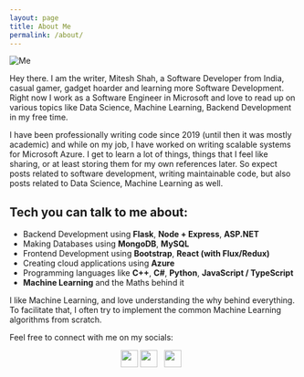```yaml
---
layout: page
title: About Me
permalink: /about/
---
```


![Me](https://avatars1.githubusercontent.com/u/19746697?s=400&u=42855f4953f3521626699a9436cb6ffb7a77ea2d&v=4)

Hey there. I am the writer, Mitesh Shah, a Software Developer from India, casual gamer, gadget hoarder and learning more Software Development. Right now I work as a Software Engineer in Microsoft and love to read up on various topics like Data Science, Machine Learning, Backend Development in my free time.

I have been professionally writing code since 2019 (until then it was mostly academic) and while on my job, I have worked on writing scalable systems for Microsoft Azure. I get to learn a lot of things, things that I feel like sharing, or at least storing them for my own references later. So expect posts related to software development, writing maintainable code, but also posts related to Data Science, Machine Learning as well.

## Tech you can talk to me about:

* Backend Development using **Flask**, **Node + Express**, **ASP.NET**
* Making Databases using **MongoDB**, **MySQL**
* Frontend Development using **Bootstrap**, **React (with Flux/Redux)**
* Creating cloud applications using **Azure**
* Programming languages like **C++**, **C#**, **Python**, **JavaScript / TypeScript**
* **Machine Learning** and the Maths behind it

I like Machine Learning, and love understanding the why behind everything. To facilitate that, I often try to implement the common Machine Learning algorithms from scratch.

Feel free to connect with me on my socials:

<p align="center">
<a href="https://www.linkedin.com/in/mitesh-shah16/"><img height="30" src="https://github.com/WaylonWalker/WaylonWalker/blob/main/icon/linkedin.png?raw=true"></a>
<a href="https://twitter.com/mitesh_1612"><img height="30" src="https://github.com/WaylonWalker/WaylonWalker/blob/main/icon/twitter.png?raw=true"></a>&nbsp;&nbsp;
<a href="https://instagram.com/mitesh1612"><img height="30" src="https://github.com/WaylonWalker/WaylonWalker/blob/main/icon/instagram.jpg?raw=true"></a>&nbsp;&nbsp;
</p>